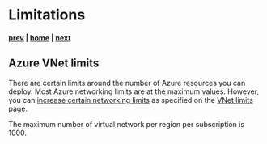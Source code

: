 # Limitations

#### [prev](./mgmt.md) | [home](./welcome.md)  | [next](./pricing.md)

## Azure VNet limits

There are certain limits around the number of Azure resources you can deploy. Most Azure networking limits are at the maximum values. However, you can [increase certain networking limits](https://docs.microsoft.com/en-us/azure/azure-portal/supportability/networking-quota-requests) as specified on the [VNet limits page](https://docs.microsoft.com/en-us/azure/azure-resource-manager/management/azure-subscription-service-limits#networking-limits). 

The maximum number of virtual network per region per subscription is 1000. 
